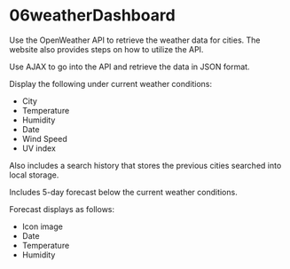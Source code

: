 # 06weatherDashboard

Use the OpenWeather API to retrieve the weather data for cities. The website also provides steps on how to utilize the API.

Use AJAX to go into the API and retrieve the data in JSON format.

Display the following under current weather conditions:
- City
- Temperature
- Humidity
- Date
- Wind Speed 
- UV index

Also includes a search history that stores the previous cities searched into local storage.

Includes 5-day forecast below the current weather conditions.

Forecast displays as follows:
- Icon image
- Date
- Temperature
- Humidity
